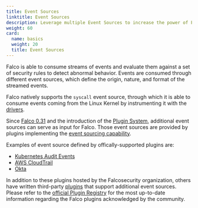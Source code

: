 ```yaml
---
title: Event Sources
linktitle: Event Sources
description: Leverage multiple Event Sources to increase the power of Falco
weight: 60
card:
  name: basics
  weight: 20
  title: Event Sources
---
```


Falco is able to consume streams of events and evaluate them against a set of security rules to detect abnormal behavior. Events are consumed through different event sources, which define the origin, nature, and format of the streamed events.

Falco natively supports the `syscall` event source, through which it is able to consume events coming from the Linux Kernel by instrumenting it with the [drivers](./drivers). 

Since [Falco 0.31](/blog/falco-0-31-0.md) and the introduction of the [Plugin System](/docs/plugins), additional event sources can serve as input for Falco. Those event sources are provided by plugins implementing the [event sourcing capability](/docs/plugins#event-sourcing-capability). 

Examples of event source defined by offically-supported plugins are:

* [Kubernetes Audit Events](/docs/event-sources/kubernetes-audit/)
* [AWS CloudTrail](/docs/event-sources/cloudtrail/)
* [Okta](/docs/event-sources/okta/)

In addition to these plugins hosted by the Falcosecurity organization, others have written third-party [plugins](https://github.com/falcosecurity/plugins#readme) that support additional event sources. Please refer to the [official Plugin Registry](https://github.com/falcosecurity/plugins/blob/master/registry.yaml) for the most up-to-date information regarding the Falco plugins acknowledged by the community.
